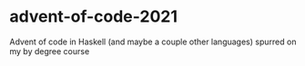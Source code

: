 # advent-of-code-2021
Advent of code in Haskell (and maybe a couple other languages) spurred on my by degree course
